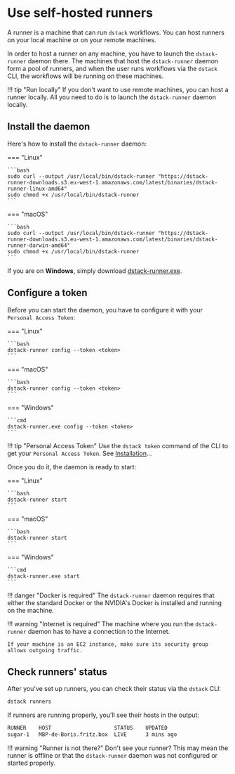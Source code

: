 # Use self-hosted runners

A runner is a machine that can run `dstack` workflows. You can host runners on your local machine or
on your remote machines.

In order to host a runner on any machine, you have to launch the `dstack-runner` daemon there. 
The machines that host the `dstack-runner` daemon form a pool of runners, and when the user runs workflows via the 
`dstack` CLI, the workflows will be running on these machines.

!!! tip "Run locally"
    If you don't want to use remote machines, you can host a runner locally.
    All you need to do is to launch the `dstack-runner` daemon locally.

## Install the daemon

Here's how to install the `dstack-runner` daemon:

=== "Linux"

    ```bash
    sudo curl --output /usr/local/bin/dstack-runner "https://dstack-runner-downloads.s3.eu-west-1.amazonaws.com/latest/binaries/dstack-runner-linux-amd64"
    sudo chmod +x /usr/local/bin/dstack-runner
    ```

=== "macOS"

    ```bash
    sudo curl --output /usr/local/bin/dstack-runner "https://dstack-runner-downloads.s3.eu-west-1.amazonaws.com/latest/binaries/dstack-runner-darwin-amd64"
    sudo chmod +x /usr/local/bin/dstack-runner
    ```

If you are on **Windows**, simply download [dstack-runner.exe](https://dstack-runner-downloads.s3.eu-west-1.amazonaws.com/latest/binaries/dstack-runner-windows-amd64.exe).

## Configure a token

Before you can start the daemon, you have to configure it with your `Personal Access Token`:

=== "Linux"

    ```bash
    dstack-runner config --token <token>
    ```

=== "macOS"

    ```bash
    dstack-runner config --token <token>
    ```

=== "Windows"

    ```cmd
    dstack-runner.exe config --token <token>
    ```

!!! tip "Personal Access Token"
    Use the `dstack token` command of the CLI to get your `Personal Access Token`. See [Installation](installation.md#get-a-token)&hellip;    

Once you do it, the daemon is ready to start:

=== "Linux"

    ```bash
    dstack-runner start
    ```

=== "macOS"

    ```bash
    dstack-runner start
    ```

=== "Windows"

    ```cmd
    dstack-runner.exe start
    ```

!!! danger "Docker is required"
    The `dstack-runner` daemon requires that either the standard Docker or the NVIDIA's Docker is installed and 
    running on the machine.

!!! warning "Internet is required"
    The machine where you run the `dstack-runner` daemon has to have a connection to the Internet. 

    If your machine is an EC2 instance, make sure its security group allows outgoing traffic. 

## Check runners' status

After you've set up runners, you can check their status via the `dstack` CLI:

```bash
dstack runners 
```

If runners are running properly, you'll see their hosts in the output:

```bash
RUNNER    HOST                    STATUS    UPDATED
sugar-1   MBP-de-Boris.fritz.box  LIVE      3 mins ago
```

!!! warning "Runner is not there?"
    Don't see your runner? This may mean the runner is offline or that the `dstack-runner` daemon
    was not configured or started properly.